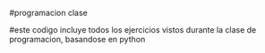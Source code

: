 #programacion clase

#este codigo incluye todos los ejercicios vistos durante la clase de programacion, basandose en python

